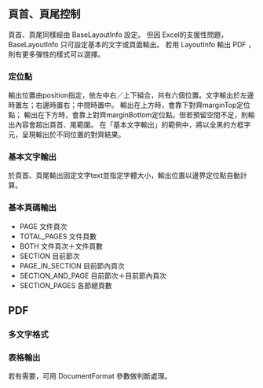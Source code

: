 ## 頁首、頁尾控制


頁首、頁尾同樣經由 BaseLayoutInfo 設定。
但因 Excel的支援性問題，BaseLayoutInfo 只可設定基本的文字或頁面輸出。
若用 LayoutInfo 輸出 PDF ，則有更多彈性的樣式可以選擇。

### 定位點

輸出位置由position指定，依左中右／上下組合，共有六個位置。文字輸出於左邊時置左；右邊時置右；中間時置中。
輸出在上方時，會靠下對齊marginTop定位點；
輸出在下方時，會靠上對齊marginBottom定位點。但若預留空間不足，則輸出內容會超出頁首、尾範圍。
在「基本文字輸出」的範例中，將以全黑的方框字元，呈現輸出於不同位置的對齊結果。

### 基本文字輸出

於頁首、頁尾輸出固定文字text並指定字體大小，輸出位置以邊界定位點自動計算。



### 基本頁碼輸出


* PAGE	文件頁次
* TOTAL_PAGES	文件頁數
* BOTH 	文件頁次＋文件頁數
* SECTION	目前節次
* PAGE_IN_SECTION	目前節內頁次
* SECTION_AND_PAGE	目前節次＋目前節內頁次
* SECTION_PAGES	各節總頁數




## PDF  

### 多文字格式

### 表格輸出


  
  
  
    
若有需要，可用 DocumentFormat 參數做判斷處理。


  